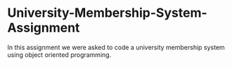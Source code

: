 # University-Membership-System-Assignment

In this assignment we were asked to code a university membership system using object oriented programming.

